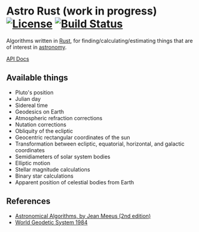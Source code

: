 # Astro Rust (work in progress) [![License](https://img.shields.io/packagist/l/doctrine/orm.svg)](https://github.com/qpid/rusty-astronomy/blob/master/LICENSE.md) [![Build Status](https://travis-ci.org/qpid/rusty-astronomy.svg)](https://travis-ci.org/qpid/rusty-astronomy)

Algorithms written in [Rust](https://www.rust-lang.org/), for finding/calculating/estimating things that are of interest in [astronomy](https://en.wikipedia.org/wiki/Astronomy).

[API Docs](https://qpid.github.io/rusty-astronomy/)

## Available things
* Pluto's position
* Julian day
* Sidereal time
* Geodesics on Earth
* Atmospheric refraction corrections
* Nutation corrections
* Obliquity of the ecliptic
* Geocentric rectangular coordinates of the sun
* Transformation between ecliptic, equatorial, horizontal, and galactic coordinates
* Semidiameters of solar system bodies
* Elliptic motion
* Stellar magnitude calculations
* Binary star calculations
* Apparent position of celestial bodies from Earth

## References
* [Astronomical Algorithms, by Jean Meeus (2nd edition)](http://www.willbell.com/math/mc1.htm)
* [World Geodetic System 1984](https://confluence.qps.nl/pages/viewpage.action?pageId=29855173)
